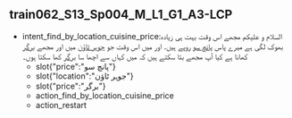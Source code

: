 ## train062_S13_Sp004_M_L1_G1_A3-LCP
* intent_find_by_location_cuisine_price:السلام و علیکم مجھے اس وقت بہت ہی زیادہ بھوک لگی ہے میرے پاس [پانچ سو](price) روپے ہیں. اور میں اس وقت جو [جوہر ٹاؤن](location) میں اور مجھے [برگر](price) کھانا ہے کیا آپ مجھے بتا سکتے ہیں کہ میں کہاں سے اچھا سا [برگر](price) کھا سکتا ہوں۔
	- slot{"price":"پانچ سو"}
	- slot{"location":"جوہر ٹاؤن"}
	- slot{"price":"برگر"}
	- action_find_by_location_cuisine_price
	- action_restart